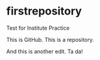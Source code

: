 # firstrepository
Test for Institute Practice

This is GitHub. This is a repository.

And this is another edit. Ta da!
